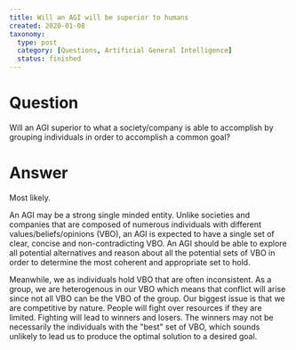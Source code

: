 ```yaml
---
title: Will an AGI will be superior to humans
created: 2020-01-08
taxonomy:
  type: post
  category: [Questions, Artificial General Intelligence]
  status: finished
---
```


# Question
Will an AGI superior to what a society/company is able to accomplish by grouping individuals in order to accomplish a common goal?

# Answer
Most likely.

An AGI may be a strong single minded entity. Unlike societies and companies that are composed of numerous individuals with different values/beliefs/opinions (VBO), an AGI is expected to have a single set of clear, concise and non-contradicting VBO. An AGI should be able to explore all potential alternatives and reason about all the potential sets of VBO in order to determine the most coherent and appropriate set to hold.

Meanwhile, we as individuals hold VBO that are often inconsistent. As a group, we are heterogenous in our VBO which means that conflict will arise since not all VBO can be the VBO of the group. Our biggest issue is that we are competitive by nature. People will fight over resources if they are limited. Fighting will lead to winners and losers. The winners may not be necessarily the individuals with the "best" set of VBO, which sounds unlikely to lead us to produce the optimal solution to a desired goal.
